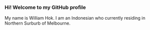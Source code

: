 ### Hi! Welcome to my GitHub profile
My name is William Hok. I am an Indonesian who currently residing in Northern Surburb of Melbourne.

<!--
**Ciut1/ciut1** is a ✨ _special_ ✨ repository because its `README.md` (this file) appears on your GitHub profile.

Here are some ideas to get you started:

- 🔭 I’m currently working on web development
- 🌱 I’m currently learning JavaScript
- 👯 I’m looking to collaborate on creating website
- 🤔 I’m looking for help with how to create a website
- 💬 Ask me about anything
- 📫 How to reach me: williamyeoshuhok1st@gmail.com
- 😄 Pronouns: Male
- ⚡ Fun fact: Indonesian
-->
